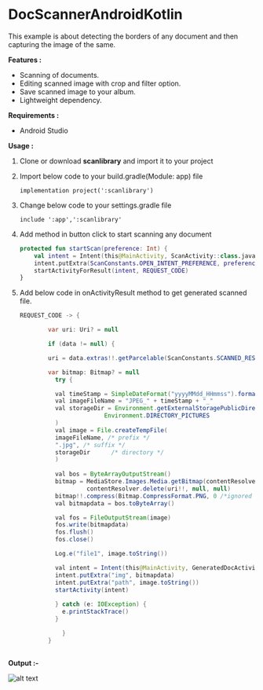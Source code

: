 # DocScannerAndroidKotlin
This example is about detecting the borders of any document and then capturing the image of the same.

<b>Features : </b>

- Scanning of documents.
- Editing scanned image with crop and filter option.
- Save scanned image to your album.
- Lightweight dependency.

<b>Requirements :</b>
- Android Studio

<b>Usage :</b>
1. Clone or download <b>scanlibrary</b> and import it to your project

2. Import below code to your build.gradle(Module: app) file

    ```implementation project(':scanlibrary')```

3. Change below code to your settings.gradle file

    ```include ':app',':scanlibrary'```

4. Add method in button click to start scanning any document

    ```kotlin
    protected fun startScan(preference: Int) {
        val intent = Intent(this@MainActivity, ScanActivity::class.java)
        intent.putExtra(ScanConstants.OPEN_INTENT_PREFERENCE, preference)
        startActivityForResult(intent, REQUEST_CODE)
    }
    
5. Add below code in onActivityResult method to get generated scanned file.

    ```java
    REQUEST_CODE -> {

            var uri: Uri? = null

            if (data != null) {

            uri = data.extras!!.getParcelable(ScanConstants.SCANNED_RESULT)

            var bitmap: Bitmap? = null
              try {

              val timeStamp = SimpleDateFormat("yyyyMMdd_HHmmss").format(Date())
              val imageFileName = "JPEG_" + timeStamp + "_"
              val storageDir = Environment.getExternalStoragePublicDirectory(
                            Environment.DIRECTORY_PICTURES
              )
              val image = File.createTempFile(
              imageFileName, /* prefix */
              ".jpg", /* suffix */
              storageDir      /* directory */
              )
              
              val bos = ByteArrayOutputStream()
              bitmap = MediaStore.Images.Media.getBitmap(contentResolver, uri)
                       contentResolver.delete(uri!!, null, null)
              bitmap!!.compress(Bitmap.CompressFormat.PNG, 0 /*ignored for PNG*/, bos)
              val bitmapdata = bos.toByteArray()

              val fos = FileOutputStream(image)
              fos.write(bitmapdata)
              fos.flush()
              fos.close()

              Log.e("file1", image.toString())

              val intent = Intent(this@MainActivity, GeneratedDocActivity::class.java)
              intent.putExtra("img", bitmapdata)
              intent.putExtra("path", image.toString())
              startActivity(intent)
              
              } catch (e: IOException) {
                e.printStackTrace()
              }

                }
            }
            
<b>Output :-</b>


![alt text](https://github.com/1986webdeveloper/DocScannerAndroidKotlin/blob/master/docScan.gif)


